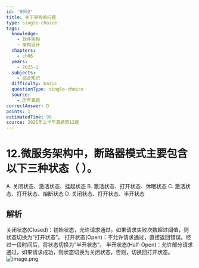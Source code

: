 ```yaml
---
id: '0052'
title: 关于架构的问题
type: single-choice
tags:
  knowledge:
    - 软件架构
    - 架构设计
  chapters:
    - ch06
  years:
    - 2025-1
  subjects:
    - 综合知识
  difficulty: basic
  questionType: single-choice
  source:
    - 历年真题
correctAnswer: D
points: 1
estimatedTime: 90
source: 2025年上半年真题第12题
---
```

# 12.微服务架构中，断路器模式主要包含以下三种状态（ ）。

A. 关闭状态、激活状态、挂起状态
B. 激活状态、打开状态、休眠状态
C. 激活状态、打开状态、熔断状态
D. 关闭状态、打开状态、半开状态

## 解析

关闭状态(Closed)：初始状态，允许请求通过。如果请求失败次数超过阈值，则状态切换为“打开状态”。
打开状态(Open)：不允许请求通过，直接返回错误。经过一段时间后，将状态切换为“半开状态”。
半开状态(Half-Open)：允许部分请求通过。如果请求成功，则状态切换为关闭状态，否则，切换回打开状态。
![image.png](https://alidocs.oss-cn-zhangjiakou.aliyuncs.com/res/yBRq1ZPjkr7PKOdv/img/9932e101-8ba8-45ad-95b1-ee72135ae83d.png)
